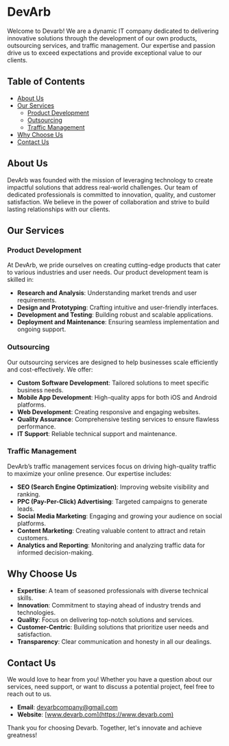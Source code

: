 # DevArb

Welcome to Devarb! We are a dynamic IT company dedicated to delivering innovative solutions through the development of our own products, outsourcing services, and traffic management. Our expertise and passion drive us to exceed expectations and provide exceptional value to our clients.

## Table of Contents

- [About Us](#about-us)
- [Our Services](#our-services)
  - [Product Development](#product-development)
  - [Outsourcing](#outsourcing)
  - [Traffic Management](#traffic-management)
- [Why Choose Us](#why-choose-us)
- [Contact Us](#contact-us)

## About Us

DevArb was founded with the mission of leveraging technology to create impactful solutions that address real-world challenges. Our team of dedicated professionals is committed to innovation, quality, and customer satisfaction. We believe in the power of collaboration and strive to build lasting relationships with our clients.

## Our Services

### Product Development

At DevArb, we pride ourselves on creating cutting-edge products that cater to various industries and user needs. Our product development team is skilled in:

- **Research and Analysis**: Understanding market trends and user requirements.
- **Design and Prototyping**: Crafting intuitive and user-friendly interfaces.
- **Development and Testing**: Building robust and scalable applications.
- **Deployment and Maintenance**: Ensuring seamless implementation and ongoing support.

### Outsourcing

Our outsourcing services are designed to help businesses scale efficiently and cost-effectively. We offer:

- **Custom Software Development**: Tailored solutions to meet specific business needs.
- **Mobile App Development**: High-quality apps for both iOS and Android platforms.
- **Web Development**: Creating responsive and engaging websites.
- **Quality Assurance**: Comprehensive testing services to ensure flawless performance.
- **IT Support**: Reliable technical support and maintenance.

### Traffic Management

DevArb’s traffic management services focus on driving high-quality traffic to maximize your online presence. Our expertise includes:

- **SEO (Search Engine Optimization)**: Improving website visibility and ranking.
- **PPC (Pay-Per-Click) Advertising**: Targeted campaigns to generate leads.
- **Social Media Marketing**: Engaging and growing your audience on social platforms.
- **Content Marketing**: Creating valuable content to attract and retain customers.
- **Analytics and Reporting**: Monitoring and analyzing traffic data for informed decision-making.

## Why Choose Us

- **Expertise**: A team of seasoned professionals with diverse technical skills.
- **Innovation**: Commitment to staying ahead of industry trends and technologies.
- **Quality**: Focus on delivering top-notch solutions and services.
- **Customer-Centric**: Building solutions that prioritize user needs and satisfaction.
- **Transparency**: Clear communication and honesty in all our dealings.

## Contact Us

We would love to hear from you! Whether you have a question about our services, need support, or want to discuss a potential project, feel free to reach out to us.

- **Email**: devarbcompany@gmail.com
- **Website**: [www.devarb.com](https://www.devarb.com)

Thank you for choosing Devarb. Together, let's innovate and achieve greatness!
